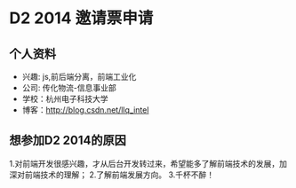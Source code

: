 # D2 2014 邀请票申请

## 个人资料

- 兴趣: js,前后端分离，前端工业化
- 公司: 传化物流-信息事业部
- 学校：杭州电子科技大学
- 博客：http://blog.csdn.net/llq_intel

## 想参加D2 2014的原因
1.对前端开发很感兴趣，才从后台开发转过来，希望能多了解前端技术的发展，加深对前端技术的理解；
2.了解前端发展方向。
3.千杯不醉！

